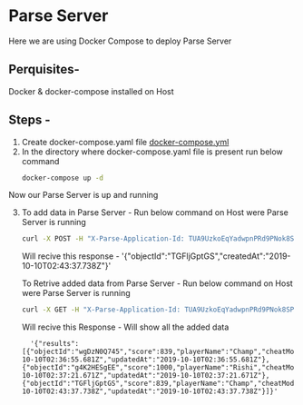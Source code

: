 # Parse Server 

Here we are using Docker Compose to deploy Parse Server

## Perquisites- 

Docker & docker-compose installed on Host

## Steps - 

1. Create docker-compose.yaml file [docker-compose.yml](https://github.com/hrsikesa/parse-server/blob/master/docker-compose/docker-compose.yml)
2. In the directory where docker-compose.yaml file is present run below command 
   ```bash
   docker-compose up -d
   ```

Now our Parse Server is up and running 

3. To add data in Parse Server -  Run below command on Host were Parse Server is running
      ```bash
      curl -X POST -H "X-Parse-Application-Id: TUA9UzkoEqYadwpnPRd9PNok8SP2RXeTrnAhS4Ak" -H "Content-Type: application/json" -d '{"score":839,"playerName":"Champ","cheatMode":false}' http://localhost:1337/parse/classes/GameScore
      ```
      
    
   Will recive this response - 
   '{"objectId":"TGFljGptGS","createdAt":"2019-10-10T02:43:37.738Z"}'
    

   To Retrive added data from Parse Server -  Run below command on Host were Parse Server is running
      ```bash   
      curl -X GET -H "X-Parse-Application-Id: TUA9UzkoEqYadwpnPRd9PNok8SP2RXeTrnAhS4Ak" http://localhost:1337/parse/classes/GameScore
      ```    
   Will recive this Response -  Will show all the added data

         '{"results":[{"objectId":"wgDzN0Q745","score":839,"playerName":"Champ","cheatMode":false,"createdAt":"2019-10-10T02:36:55.681Z","updatedAt":"2019-10-10T02:36:55.681Z"},{"objectId":"g4K2HESgEE","score":1000,"playerName":"Rishi","cheatMode":false,"createdAt":"2019-10-10T02:37:21.671Z","updatedAt":"2019-10-10T02:37:21.671Z"},{"objectId":"TGFljGptGS","score":839,"playerName":"Champ","cheatMode":false,"createdAt":"2019-10-10T02:43:37.738Z","updatedAt":"2019-10-10T02:43:37.738Z"}]}'
